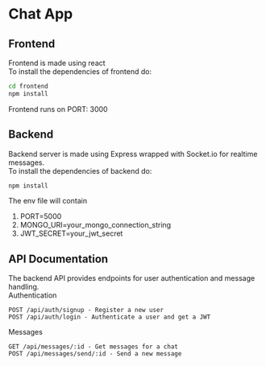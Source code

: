 # Chat App
## Frontend
Frontend is made using react <br>
To install the dependencies of frontend do: <br>
```bash
cd frontend
npm install
```
Frontend runs on PORT: 3000 <br>
## Backend
Backend server is made using Express wrapped with Socket.io for realtime messages. <br>
To install the dependencies of backend do: <br>
```bash
npm install
```
The env file will contain<br>
1. PORT=5000
2. MONGO_URI=your_mongo_connection_string
3. JWT_SECRET=your_jwt_secret <br>

## API Documentation

The backend API provides endpoints for user authentication and message handling.<br>
Authentication

    POST /api/auth/signup - Register a new user
    POST /api/auth/login - Authenticate a user and get a JWT

Messages

    GET /api/messages/:id - Get messages for a chat
    POST /api/messages/send/:id - Send a new message
